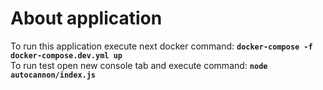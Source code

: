 # About application

To run this application execute next docker command: **` docker-compose -f docker-compose.dev.yml up `**
<br />
To run test open new console tab and execute command: **` node autocannon/index.js `**

